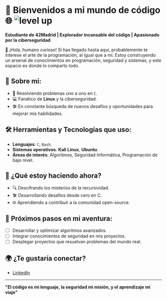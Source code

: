 # 🚀 Bienvenidos a mi mundo de código 🌐 ![level up](https://github.com/user-attachments/assets/06fe45a6-97a8-4852-ab3f-7de76ace6651)


**Estudiante de 42Madrid | Explorador incansable del código | Apasionado por la ciberseguridad**

👾 ¡Hola, humano curioso! Si has llegado hasta aquí, probablemente te interese el arte de la programación, al igual que a mí. Estoy construyendo un arsenal de conocimientos en programación, seguridad y sistemas, y este espacio es donde lo comparto todo.

## 🌟 Sobre mí:
- 🧠 Resolviendo problemas uno a uno en `C`.
- 💻 Fanático de **Linux** y la ciberseguridad.
- 🛠️ En constante búsqueda de nuevos desafíos y oportunidades para mejorar mis habilidades.

## 🛠️ Herramientas y Tecnologías que uso:
- **Lenguajes**: `C`, `Bash`.
- **Sistemas operativos**: **Kali Linux**, **Ubuntu**.
- **Áreas de interés**: Algoritmos, Seguridad Informática, Programación de bajo nivel.

## 🌱 ¿Qué estoy haciendo ahora?
- 🔍 Descifrando los misterios de la recursividad.
- 🛠️ Desarrollando desafíos desde cero en C.
- 🌐 Aprendiendo a contribuir a la comunidad open-source.

## 🎯 Próximos pasos en mi aventura:
- [ ] Desarrollar y optimizar algoritmos avanzados.
- [ ] Integrar conocimientos de seguridad en mis proyectos.
- [ ] Desplegar proyectos que resuelvan problemas del mundo real.

## 🌍 ¿Te gustaría conectar?
- [LinkedIn](https://www.linkedin.com/in/ariel-arcos-3731a5254/?trk=public-profile-join-page)  

---

**"El código es mi lenguaje, la seguridad mi misión, y el aprendizaje mi viaje"**
